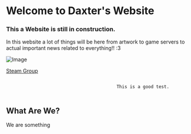 # Welcome to Daxter's Website
### This a Website is still in construction.


In this website a lot of things will be here from artwork to game servers to actual important news related to everything!! :3


![Image](https://marckray.files.wordpress.com/2014/05/f-oxjqx4yejsj_7l7qmm_l-vllkcqgdwmwhtgalqrns-1.gif?w=538)


[Steam Group](https://steamcommunity.com/groups/daxtercommunity)

```markdown

                                          This is a good test.
                                          
```


## What Are We?

We are something






